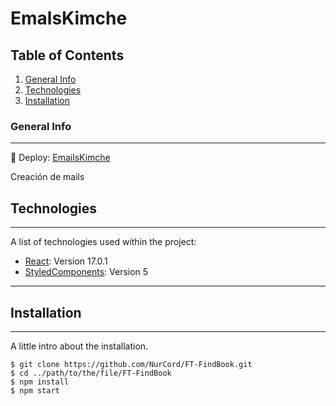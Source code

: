 # EmalsKimche

## Table of Contents

1. [General Info](#general-info)
2. [Technologies](#technologies)
3. [Installation](#installation)

### General Info

---
🚀 Deploy: [EmailsKimche](https://emals-kimche.vercel.app/)

Creación de mails

## Technologies

---

A list of technologies used within the project:

* [React](https://es.reactjs.org/): Version 17.0.1
* [StyledComponents](https://styled-components.com/): Version 5

---

## Installation

---

A little intro about the installation.

```
$ git clone https://github.com/NurCord/FT-FindBook.git
$ cd ../path/to/the/file/FT-FindBook
$ npm install
$ npm start
```
